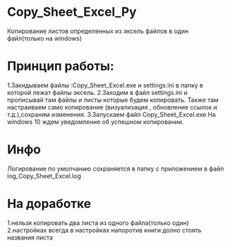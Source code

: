 # Copy_Sheet_Excel_Py
Копирование листов определенных из эксель файлов в один файл(только на windows)

# Принцип работы:
1.Закидываем файлы :Copy_Sheet_Excel.exe и settings.ini в папку в которой лежат файлы эксель. 
2.Заходим в файл settings.ini и прописывай там файлы и листы которые будем копировать.
Также там настраиваем само копирование (визуализация , обновление ссылок и т.д.),сохраням изменения.
3.Запускаем файл Copy_Sheet_Excel.exe
На windows 10 ждем уведомление об успешном копировании.

# Инфо
Логирование по умолчанию сохраняется в папку с приложением в файл log_Copy_Sheet_Excel.log

# На доработке
1.нельзя копировать два листа из одного файла(только один)
2.настройках всегда в настройках напоротив книги долно стоять названия листа





